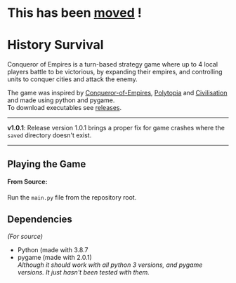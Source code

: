 # This has been [moved](https://github.com/ajh123-development/HistorySurvival) !

# History Survival
Conqueror of Empires is a turn-based strategy game where up to 4 local players battle to be victorious, by expanding their empires, and controlling units to conquer cities and attack the enemy.

The game was inspired by [Conqueror-of-Empires](https://github.com/Ben-Ryder/Conqueror-of-Empires/), [Polytopia](http://midjiwan.com/polytopia.html) and [Civilisation](https://civilization.com/) and made using python and pygame.  
To download executables see [releases](https://github.com/https://github.com/Sam-Machines/HistorySurvival/releases).

***
**v1.0.1**: Release version 1.0.1 brings a proper fix for game crashes where the `saved` directory doesn't exist.
***

## Playing the Game
#### From Source:  
Run the `main.py` file from the repository root.


## Dependencies
_(For source)_
- Python (made with 3.8.7
- pygame (made with 2.0.1)  
_Although it should work with all python 3 versions, and pygame versions. It just hasn't been tested with them._ 
